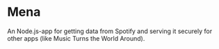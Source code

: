 # Mena
An Node.js-app for getting data from Spotify and serving it securely for other apps (like Music Turns the World Around).
